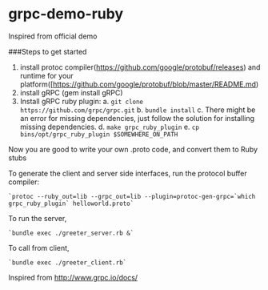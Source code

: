 # grpc-demo-ruby
Inspired from official demo

###Steps to get started

1. install protoc compiler(https://github.com/google/protobuf/releases) and runtime for your platform([https://github.com/google/protobuf/blob/master/README.md)
2. install gRPC (gem install gRPC)
3. Install gRPC ruby plugin:
  a. `git clone https://github.com/grpc/grpc.git`
  b. `bundle install`
  c. There might be an error for missing dependencies, just follow the solution for installing missing dependencies.
  d. `make grpc_ruby_plugin`
  e. `cp bins/opt/grpc_ruby_plugin $SOMEWHERE_ON_PATH`
  
Now you are good to write your own .proto code, and convert them to Ruby stubs

To generate the client and server side interfaces, run the protocol buffer compiler:

    `protoc --ruby_out=lib --grpc_out=lib --plugin=protoc-gen-grpc=`which grpc_ruby_plugin` helloworld.proto`

To run the server,

    `bundle exec ./greeter_server.rb &`

To call from client,

    `bundle exec ./greeter_client.rb`

Inspired from http://www.grpc.io/docs/ 
